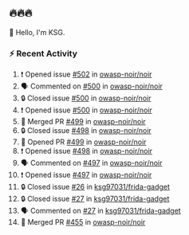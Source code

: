 ## 🔥🔥🔥
👋 Hello, I'm KSG.  

### ⚡ Recent Activity
<!--START_SECTION:activity-->
1. ❗ Opened issue [#502](https://github.com/owasp-noir/noir/issues/502) in [owasp-noir/noir](https://github.com/owasp-noir/noir)
2. 🗣 Commented on [#500](https://github.com/owasp-noir/noir/issues/500#issuecomment-2599762553) in [owasp-noir/noir](https://github.com/owasp-noir/noir)
3. 🔒 Closed issue [#500](https://github.com/owasp-noir/noir/issues/500) in [owasp-noir/noir](https://github.com/owasp-noir/noir)
4. ❗ Opened issue [#500](https://github.com/owasp-noir/noir/issues/500) in [owasp-noir/noir](https://github.com/owasp-noir/noir)
5. 🎉 Merged PR [#499](https://github.com/owasp-noir/noir/pull/499) in [owasp-noir/noir](https://github.com/owasp-noir/noir)
6. 🔒 Closed issue [#498](https://github.com/owasp-noir/noir/issues/498) in [owasp-noir/noir](https://github.com/owasp-noir/noir)
7. 💪 Opened PR [#499](https://github.com/owasp-noir/noir/pull/499) in [owasp-noir/noir](https://github.com/owasp-noir/noir)
8. ❗ Opened issue [#498](https://github.com/owasp-noir/noir/issues/498) in [owasp-noir/noir](https://github.com/owasp-noir/noir)
9. 🗣 Commented on [#497](https://github.com/owasp-noir/noir/issues/497#issuecomment-2599673881) in [owasp-noir/noir](https://github.com/owasp-noir/noir)
10. ❗ Opened issue [#497](https://github.com/owasp-noir/noir/issues/497) in [owasp-noir/noir](https://github.com/owasp-noir/noir)
11. 🔒 Closed issue [#26](https://github.com/ksg97031/frida-gadget/issues/26) in [ksg97031/frida-gadget](https://github.com/ksg97031/frida-gadget)
12. 🔒 Closed issue [#27](https://github.com/ksg97031/frida-gadget/issues/27) in [ksg97031/frida-gadget](https://github.com/ksg97031/frida-gadget)
13. 🗣 Commented on [#27](https://github.com/ksg97031/frida-gadget/issues/27#issuecomment-2560872954) in [ksg97031/frida-gadget](https://github.com/ksg97031/frida-gadget)
14. 🎉 Merged PR [#455](https://github.com/owasp-noir/noir/pull/455) in [owasp-noir/noir](https://github.com/owasp-noir/noir)
<!--END_SECTION:activity-->
